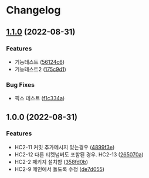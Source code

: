 # Changelog

## [1.1.0](https://github.com/chan-wired/actions_test/compare/v1.0.0...v1.1.0) (2022-08-31)


### Features

* 기능테스트 ([56124c6](https://github.com/chan-wired/actions_test/commit/56124c6544a102b70230f692698c87e005accdba))
* 기능테스트2 ([175c9d1](https://github.com/chan-wired/actions_test/commit/175c9d148143f89afce74400cf95e00c76e8e474))


### Bug Fixes

* 픽스 테스트 ([f1c334a](https://github.com/chan-wired/actions_test/commit/f1c334a890cd788e666c2a88f32ca67891d26f59))

## 1.0.0 (2022-08-31)


### Features

* HC2-11 커밋 추가메시지 있는경우 ([4899f3e](https://github.com/chan-wired/actions_test/commit/4899f3ec72cdd2f33ad1766c6cfdf3d945769bd6))
* HC2-12 다른 티켓넘버도 포함된 경우. HC2-13 ([265070a](https://github.com/chan-wired/actions_test/commit/265070aacb697adcf70147f41c17a12b7d56c1ff))
* HC2-2 패키지 설치함 ([358fd0b](https://github.com/chan-wired/actions_test/commit/358fd0b9dcece1a058f072fe613d1c643901816a))
* HC2-9 메인에서 돌도록 수정 ([de7d055](https://github.com/chan-wired/actions_test/commit/de7d05596266e47005c6581fdee14da0fde9b955))
